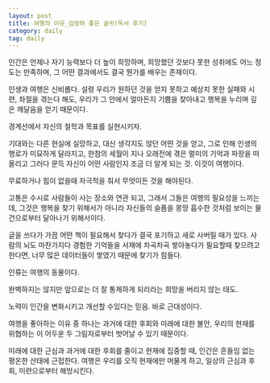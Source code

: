 ```yaml
---
layout: post
title: 여행의 이유_김영하 좋은 글귀(독서 후기)
category: daily
tag: daily
---
```


인간은 언제나 자기 능력보다 더 높이 희망하며, 희망했던 것보다 못한 성취에도 어느 정도는 만족하며, 그 어떤 결과에서도 결국 뭔가를 배우는 존재이다.

인생과 여행은 신비롭다. 설령 우리가 원하던 것을 얻지 못하고 예상치 못한 실패와 시련, 좌절을 겪는다 해도, 우리가 그 안에서 얼마든지 기쁨을 찾아내고 행복을 누리며 깊은 깨달음을 얻기 때문이다.

경계선에서 자신의 철학과 목표를 실현시키자.

기대와는 다른 현실에 실망하고, 대신 생각지도 않던 어떤 것을 얻고, 그로 인해 인생의 행로가 미묘하게 달라지고, 한참의 세월이 지나 오래전에 겪은 멀미의 기억과 파장을 떠올리고 그러다 문득 자신이 어떤 사람인지 조금 더 알게 되는 것. 이것이 여행이다.

무료하거나 힘이 없을때 자극적을 줘서 무엇이든 것을 해야된다.

고통은 수시로 사람들이 사는 장소와 연관 되고, 그래서 그들은 여행의 필요성을 느끼는데, 그것은 행복을 찾기 위해서가 아니라 자신들의 슬픔을 몽땅 흡수한 것처럼 보이는 물건으로부터 달아나기 위해서이다.

글을 쓰다가 가끔 어떤 책이 필요해서 찾다가 결국 포기하고 새로 사버릴 때가 있다. 사람의 뇌도 마찬가지다 경험한 기억들을 서재에 차곡차곡 쌓아놓다가 필요할때 찾으려고 한다면, 너무 많은 데이터들이 쌓였기 때문에 찾기가 힘들다.

인류는 여행의 동물이다.

완벽하지는 않지만 앞으로는 더 잘 통제하게 되리라는 희망을 버리지 않는 태도.

노력이 인간을 변화시키고 개선할 수있다는 믿음. 바로 근대성이다.

여행을 좋아하는 이유 중 하나는 과거에 대한 후회와 미래에 대한 불안, 우리의 현재를 위협하는 이 어두운 두 그림자로부터 벗어날 수 있기 때문이다.

미래에 대한 근심과 과거에 대한 후회를 줄이고 현재에 집중할 때, 인간은 흔들임 없는 평온한 산태에 근접한다. 여행은 우리를 오직 현재에만 머물게 하고, 일상의 근심과 후회, 미련으로부터 해방시킨다.
